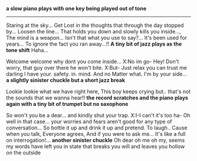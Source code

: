 **a slow piano plays with one key being played out of tone**
_____________________
Staring at the sky...
Get Lost in the thoughts that through the day stopped by...
Loosen the line...
That holds you down and slowly kills you inside...,
The mind is a weapon...
Isn't that what you use to say?...
It's been used for years...
To ignore the fact you ran away...!!
**A tiny bit of jazz plays as the tone shift** 
Haha...

Welcome welcome why dont you come inside...
X:No im go-
Hey! Don't worry,
that guy over there he won't bite.
X:But-
Just relax you can trust me darling I have your.
safety. in. mind.
And no Matter what.
I'm by your side... **a slightly sinister chuckle but a short jazz break**

Lookie lookie what we have right here,
This boy keeps crying but..
that's not the sounds that we wanna hear!! **the record scratches and the piano plays again with a tiny bit of trumpet but no saxophone**

So won't you be a dear...
and kindly shut your trap.
X:I-I can't it's too ha-
Oh well in that case...
your worries and fears aren't good for any type of conversation...
So bottle it up and drink it up and pretend. 
To laugh..
Cause when you talk,
Everyone agrees, 
And if you were to ask me...
It's like a full on interrogation!...
**another sinister chuckle**
Oh dear oh me oh my, seems my words have left you in state that breaks you will and leaves you hollow on the outside


